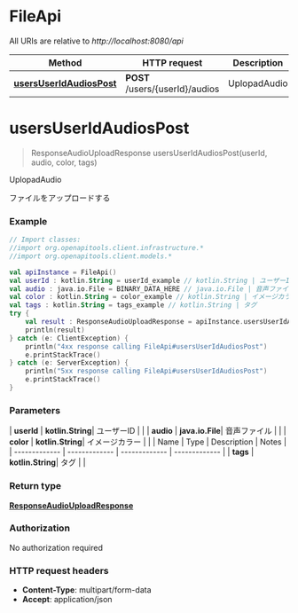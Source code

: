 # FileApi

All URIs are relative to *http://localhost:8080/api*

| Method | HTTP request | Description |
| ------------- | ------------- | ------------- |
| [**usersUserIdAudiosPost**](FileApi.md#usersUserIdAudiosPost) | **POST** /users/{userId}/audios | UplopadAudio |


<a id="usersUserIdAudiosPost"></a>
# **usersUserIdAudiosPost**
> ResponseAudioUploadResponse usersUserIdAudiosPost(userId, audio, color, tags)

UplopadAudio

ファイルをアップロードする

### Example
```kotlin
// Import classes:
//import org.openapitools.client.infrastructure.*
//import org.openapitools.client.models.*

val apiInstance = FileApi()
val userId : kotlin.String = userId_example // kotlin.String | ユーザーID
val audio : java.io.File = BINARY_DATA_HERE // java.io.File | 音声ファイル
val color : kotlin.String = color_example // kotlin.String | イメージカラー
val tags : kotlin.String = tags_example // kotlin.String | タグ
try {
    val result : ResponseAudioUploadResponse = apiInstance.usersUserIdAudiosPost(userId, audio, color, tags)
    println(result)
} catch (e: ClientException) {
    println("4xx response calling FileApi#usersUserIdAudiosPost")
    e.printStackTrace()
} catch (e: ServerException) {
    println("5xx response calling FileApi#usersUserIdAudiosPost")
    e.printStackTrace()
}
```

### Parameters
| **userId** | **kotlin.String**| ユーザーID | |
| **audio** | **java.io.File**| 音声ファイル | |
| **color** | **kotlin.String**| イメージカラー | |
| Name | Type | Description  | Notes |
| ------------- | ------------- | ------------- | ------------- |
| **tags** | **kotlin.String**| タグ | |

### Return type

[**ResponseAudioUploadResponse**](ResponseAudioUploadResponse.md)

### Authorization

No authorization required

### HTTP request headers

 - **Content-Type**: multipart/form-data
 - **Accept**: application/json

